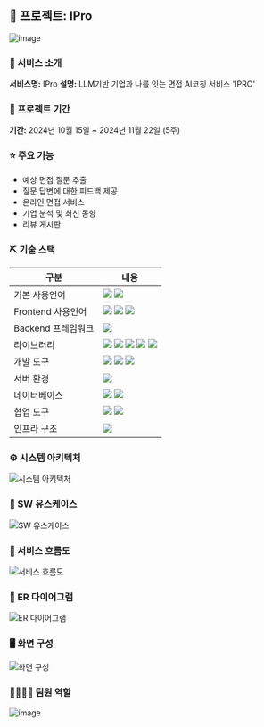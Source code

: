 ## 📎 프로젝트: IPro
![image](https://github.com/user-attachments/assets/5c12b00f-8d46-400d-871f-eb9516e8fd36)

### 👀 서비스 소개
**서비스명:** IPro
**설명:** LLM기반 기업과 나를 잇는 면접 AI코칭 서비스 'IPRO'

### 📅 프로젝트 기간
**기간:** 2024년 10월 15일 ~ 2024년 11월 22일 (5주)

### ⭐ 주요 기능
- 예상 면접 질문 추출
- 질문 답변에 대한 피드백 제공
- 온라인 면접 서비스
- 기업 분석 및 최신 동향
- 리뷰 게시판

### ⛏ 기술 스택
| 구분          | 내용 |
|---------------|---------|
| 기본 사용언어     | <img src="https://img.shields.io/badge/Java-007396?style=for-the-badge&logo=java&logoColor=white"/> <img src="https://img.shields.io/badge/Python-3776AB?style=for-the-badge&logo=Python&logoColor=white"/> |
| Frontend 사용언어     |  <img src="https://img.shields.io/badge/HTML5-E34F26?style=for-the-badge&logo=HTML5&logoColor=white"/> <img src="https://img.shields.io/badge/CSS3-1572B6?style=for-the-badge&logo=CSS3&logoColor=white"/> <img src="https://img.shields.io/badge/JavaScript-F7DF1E?style=for-the-badge&logo=JavaScript&logoColor=white"/> |
|  Backend 프레임워크     |  <img src="https://img.shields.io/badge/Spring boot-D22128?style=for-the-badge&logo=Spring boot&logoColor=white"/> |
| 라이브러리     | <img src="https://img.shields.io/badge/BootStrap-7952B3?style=for-the-badge&logo=BootStrap&logoColor=white"/> <img src="https://img.shields.io/badge/NewsAPI-%23FF9900.svg?style=for-the-badge&logo=NewsAPI&logoColor=white" > <img src="https://img.shields.io/badge/ChatGPT-FF61F6?style=for-the-badge&logo=ChatGPT&logoColor=white"/> <img src="https://img.shields.io/badge/langchain-31A8FF?style=for-the-badge&logo=langchain&logoColor=white"/> <img src="https://img.shields.io/badge/Otuth2-007CE2?style=for-the-badge&logo=Otuth2&logoColor=white"/>|
| 개발 도구     | <img src="https://img.shields.io/badge/Figma-F24E1E?style=for-the-badge&logo=Figma&logoColor=white"/> <img src="https://img.shields.io/badge/Intellij-2C2255?style=for-the-badge&logo=Intellij&logoColor=white"/> <img src="https://img.shields.io/badge/VSCode-007ACC?style=for-the-badge&logo=VisualStudioCode&logoColor=white"/> |
| 서버 환경     | <img src="https://img.shields.io/badge/FastAPI-000000?style=for-the-badge&logo=FastAPI&logoColor=white"/>  |
| 데이터베이스   | <img src="https://img.shields.io/badge/Oracle-F80000?style=for-the-badge&logo=Oracle&logoColor=white"/> <img src="https://img.shields.io/badge/Pinecone-F80000?style=for-the-badge&logo=Pinecone&logoColor=white"/>|
| 협업 도구     | <img src="https://img.shields.io/badge/Git-F05032?style=for-the-badge&logo=Git&logoColor=white"/> <img src="https://img.shields.io/badge/GitHub-181717?style=for-the-badge&logo=GitHub&logoColor=white"/> |
| 인프라 구조     |  <img src="https://img.shields.io/badge/Google Cloud-569A31?style=for-the-badge&logo=Google-Cloud&logoColor=white">|

### ⚙ 시스템 아키텍처
![시스템 아키텍처](https://github.com/user-attachments/assets/7170da39-c31b-4a94-8ec6-217e7b054041)

### 📌 SW 유스케이스
![SW 유스케이스](https://github.com/user-attachments/assets/41e451bc-ec1e-4f30-a6fa-6edeec57559f)

### 📌 서비스 흐름도
![서비스 흐름도](https://github.com/user-attachments/assets/e279e867-1c01-4a6c-8f9b-ecdcbeee84e6)

### 📌 ER 다이어그램
![ER 다이어그램](https://github.com/user-attachments/assets/578b7c43-0aaf-4871-9bad-94b7827edbc3)


### 🖥 화면 구성
![화면 구성](https://github.com/user-attachments/assets/1a17a8c2-fa65-4c14-bf12-b34bab86b0a7)

### 👨‍👩‍👦‍👦 팀원 역할
![image](https://github.com/user-attachments/assets/cd3dbe52-f472-4d0e-b83e-0f3c9117bb5b)
